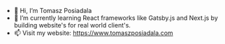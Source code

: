 - 👋 Hi, I’m Tomasz Posiadala
- 🌱 I’m currently learning React frameworks like Gatsby.js and Next.js by building website's for real world client's.
- 📫 Visit my website: https://www.tomaszposiadala.com
